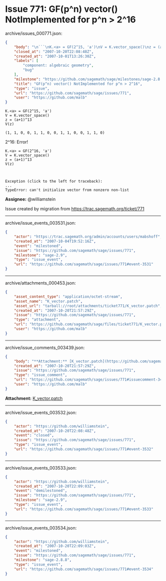 # Issue 771: GF(p^n) vector() NotImplemented for p^n > 2^16

archive/issues_000771.json:
```json
{
    "body": "\n```\nK.<a> = GF(2^15, 'a')\nV = K.vector_space()\nz = (a+1)^13\nV(z)\n\n(1, 1, 0, 0, 1, 1, 0, 0, 1, 1, 0, 0, 1, 1, 0)\n```\n\n2^16: Error!\n\n```\nK.<a> = GF(2^16, 'a')\nV = K.vector_space()\nz = (a+1)^13\nV(z)\n\n\n\nException (click to the left for traceback):\n...\nTypeError: can't initialize vector from nonzero non-list\n```\n\n**Assignee:** @williamstein\n\nIssue created by migration from https://trac.sagemath.org/ticket/771\n\n",
    "closed_at": "2007-10-20T22:08:48Z",
    "created_at": "2007-10-01T13:26:30Z",
    "labels": [
        "component: algebraic geometry",
        "bug"
    ],
    "milestone": "https://github.com/sagemath/sage/milestones/sage-2.8.8",
    "title": "GF(p^n) vector() NotImplemented for p^n > 2^16",
    "type": "issue",
    "url": "https://github.com/sagemath/sage/issues/771",
    "user": "https://github.com/malb"
}
```

```
K.<a> = GF(2^15, 'a')
V = K.vector_space()
z = (a+1)^13
V(z)

(1, 1, 0, 0, 1, 1, 0, 0, 1, 1, 0, 0, 1, 1, 0)
```

2^16: Error!

```
K.<a> = GF(2^16, 'a')
V = K.vector_space()
z = (a+1)^13
V(z)



Exception (click to the left for traceback):
...
TypeError: can't initialize vector from nonzero non-list
```

**Assignee:** @williamstein

Issue created by migration from https://trac.sagemath.org/ticket/771





---

archive/issue_events_003531.json:
```json
{
    "actor": "https://trac.sagemath.org/admin/accounts/users/mabshoff",
    "created_at": "2007-10-04T19:52:16Z",
    "event": "milestoned",
    "issue": "https://github.com/sagemath/sage/issues/771",
    "milestone": "sage-2.9",
    "type": "issue_event",
    "url": "https://github.com/sagemath/sage/issues/771#event-3531"
}
```



---

archive/attachments_000453.json:
```json
{
    "asset_content_type": "application/octet-stream",
    "asset_name": "K_vector.patch",
    "asset_url": "tarball://root/attachments/ticket771/K_vector.patch",
    "created_at": "2007-10-20T21:57:29Z",
    "issue": "https://github.com/sagemath/sage/issues/771",
    "type": "attachment",
    "url": "https://github.com/sagemath/sage/files/ticket771/K_vector.patch",
    "user": "https://github.com/malb"
}
```



---

archive/issue_comments_003439.json:
```json
{
    "body": "**Attachment:** [K_vector.patch](https://github.com/sagemath/sage/files/ticket771/K_vector.patch)",
    "created_at": "2007-10-20T21:57:29Z",
    "issue": "https://github.com/sagemath/sage/issues/771",
    "type": "issue_comment",
    "url": "https://github.com/sagemath/sage/issues/771#issuecomment-3439",
    "user": "https://github.com/malb"
}
```

**Attachment:** [K_vector.patch](https://github.com/sagemath/sage/files/ticket771/K_vector.patch)



---

archive/issue_events_003532.json:
```json
{
    "actor": "https://github.com/williamstein",
    "created_at": "2007-10-20T22:08:48Z",
    "event": "closed",
    "issue": "https://github.com/sagemath/sage/issues/771",
    "type": "issue_event",
    "url": "https://github.com/sagemath/sage/issues/771#event-3532"
}
```



---

archive/issue_events_003533.json:
```json
{
    "actor": "https://github.com/williamstein",
    "created_at": "2007-10-20T22:09:03Z",
    "event": "demilestoned",
    "issue": "https://github.com/sagemath/sage/issues/771",
    "milestone": "sage-2.9",
    "type": "issue_event",
    "url": "https://github.com/sagemath/sage/issues/771#event-3533"
}
```



---

archive/issue_events_003534.json:
```json
{
    "actor": "https://github.com/williamstein",
    "created_at": "2007-10-20T22:09:03Z",
    "event": "milestoned",
    "issue": "https://github.com/sagemath/sage/issues/771",
    "milestone": "sage-2.8.8",
    "type": "issue_event",
    "url": "https://github.com/sagemath/sage/issues/771#event-3534"
}
```
